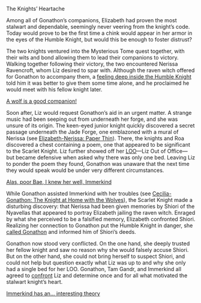 <!-- title: The Knights’ Heartache -->

The Knights’ Heartache

Among all of Gonathon’s companions, Elizabeth had proven the most stalwart and dependable, seemingly never veering from the knight’s code. Today would prove to be the first time a chink would appear in her armor in the eyes of the Humble Knight, but would this be enough to foster distrust?

The two knights ventured into the Mysterious Tome quest together, with their wits and bond allowing them to lead their companions to victory. Walking together following their victory, the two encountered Nerissa Ravencroft, whom Liz desired to spar with. Although the raven witch offered for Gonathon to accompany them, a [feeling deep inside the Humble Knight](https://www.youtube.com/watch?v=p5xrAxTh8ho&t=4864s) told him it was better to give them some time alone, and he proclaimed he would meet with his fellow knight later.

[A wolf is a good companion!](#embed:http://youtube.com/watch?v=p5xrAxTh8ho&t=3914s)

Soon after, Liz would request Gonathon’s aid in an urgent matter. A strange music had been seeping out from underneath her forge, and she was unsure of its origin. The keen-eyed junior knight quickly discovered a secret passage underneath the Jade Forge, one emblazoned with a mural of Nerissa (see [Elizabeth-Nerissa: Paper Thin](#edge:liz-nerissa)). There, the knights and Roa discovered a chest containing a poem, one that appeared to be significant to the Scarlet Knight. Liz further showed off her [LOO](https://www.youtube.com/watch?v=p5xrAxTh8ho&t=7601s)—Liz Out of Office—but became defensive when asked why there was only one bed. Leaving Liz to ponder the poem they found, Gonathon was unaware that the next time they would speak would be under very different circumstances.

[Alas, poor Bae, I knew her well, Immerkind](#embed:https://www.youtube.com/watch?v=p5xrAxTh8ho&t=6829s)

While Gonathon assisted Immerkind with her troubles (see [Cecilia-Gonathon: The Knight at Home with the Wolves](#edge:cecilia-gigi)), the Scarlet Knight made a disturbing discovery: that Nerissa had been given memories by Shiori of the Nyavellas that appeared to portray Elizabeth jailing the raven witch. Enraged by what she perceived to be a falsified memory, Elizabeth confronted Shiori. Realizing her connection to Gonathon put the Humble Knight in danger, she [called Gonathon](https://www.youtube.com/watch?v=p5xrAxTh8ho&t=9409s) and informed him of Shiori’s deeds.

Gonathon now stood very conflicted. On the one hand, she deeply trusted her fellow knight and saw no reason why she would falsely accuse Shiori. But on the other hand, she could not bring herself to suspect Shiori, and could not help but question exactly what Liz was up to and why she only had a single bed for her LOO. Gonathon, Tam Gandr, and Immerkind all agreed to [confront](https://www.youtube.com/watch?v=p5xrAxTh8ho&t=12902s) Liz and determine once and for all what motivated the stalwart knight’s heart.

[Immerkind has an... interesting theory](#embed:https://www.youtube.com/watch?v=p5xrAxTh8ho&t=12645s)